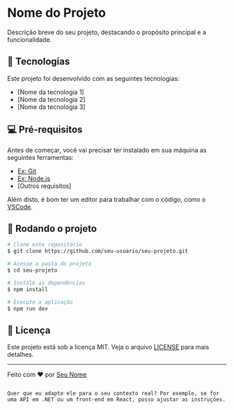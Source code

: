 # Nome do Projeto

Descrição breve do seu projeto, destacando o propósito principal e a funcionalidade.

## 🚀 Tecnologias

Este projeto foi desenvolvido com as seguintes tecnologias:

- [Nome da tecnologia 1]
- [Nome da tecnologia 2]
- [Nome da tecnologia 3]

## 💻 Pré-requisitos

Antes de começar, você vai precisar ter instalado em sua máquina as seguintes ferramentas:

- [Ex: Git](https://git-scm.com)
- [Ex: Node.js](https://nodejs.org)
- [Outros requisitos]

Além disto, é bom ter um editor para trabalhar com o código, como o [VSCode](https://code.visualstudio.com/).

## 🎲 Rodando o projeto

```bash
# Clone este repositório
$ git clone https://github.com/seu-usuario/seu-projeto.git

# Acesse a pasta do projeto
$ cd seu-projeto

# Instale as dependências
$ npm install

# Execute a aplicação
$ npm run dev
```

## 📝 Licença

Este projeto está sob a licença MIT. Veja o arquivo [LICENSE](LICENSE) para mais detalhes.

---

Feito com ❤️ por [Seu Nome](https://github.com/seu-usuario)
```

Quer que eu adapte ele para o seu contexto real? Por exemplo, se for uma API em .NET ou um front-end em React, posso ajustar as instruções.
